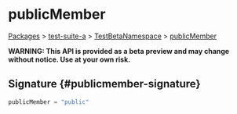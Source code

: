 # publicMember

[Packages](/) > [test-suite-a](/test-suite-a/) > [TestBetaNamespace](/test-suite-a/testbetanamespace-namespace/) > [publicMember](/test-suite-a/testbetanamespace-namespace/publicmember-variable)

**WARNING: This API is provided as a beta preview and may change without notice. Use at your own risk.**

## Signature {#publicmember-signature}

```typescript
publicMember = "public"
```
